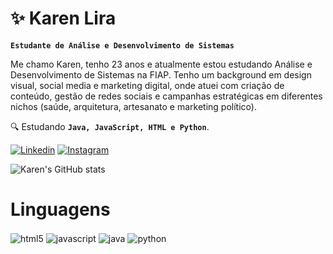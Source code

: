 # ✨ Karen Lira

**`Estudante de Análise e Desenvolvimento de Sistemas`**

Me chamo Karen, tenho 23 anos e atualmente estou estudando Análise e Desenvolvimento de Sistemas na FIAP. Tenho um background em design visual, social media e marketing digital, onde atuei com criação de conteúdo, gestão de redes sociais e campanhas estratégicas em diferentes nichos (saúde, arquitetura, artesanato e marketing político).

🔍 Estudando **`Java, JavaScript, HTML e Python`**.

[![Linkedin](https://img.shields.io/badge/LinkedIn-0077B5?style=for-the-badge&logo=linkedin&logoColor=white)](www.linkedin.com/in/karenlldlira)
[![Instagram](https://img.shields.io/badge/Instagram-E4405F?style=for-the-badge&logo=instagram&logoColor=white)](https://www.instagram.com/karenlldl_/)

![Karen's GitHub stats](https://github-readme-stats.vercel.app/api?username=karenlldl&show_icons=true&theme=radical)

# Linguagens
<div style="display: inline_block">
  <img align="center" alt="html5" src="https://img.shields.io/badge/HTML5-E34F26?style=for-the-badge&logo=html5&logoColor=white"/>
  <img align="center" alt="javascript" src="https://img.shields.io/badge/JavaScript-323330?style=for-the-badge&logo=javascript&logoColor=F7DF1E"/>
  <img align="center" alt="java" src="https://img.shields.io/badge/Java-ED8B00?style=for-the-badge&logo=openjdk&logoColor=white"/>
  <img align="center" alt="python" src="https://img.shields.io/badge/Python-14354C?style=for-the-badge&logo=python&logoColor=white"/>
</div>
